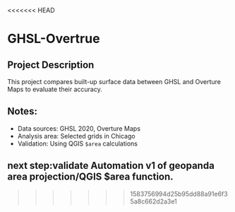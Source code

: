 <<<<<<< HEAD
# GHSL-Overtrue
## Project Description
This project compares built-up surface data between GHSL and Overture Maps to evaluate their accuracy.

## Notes:
- Data sources: GHSL 2020, Overture Maps
- Analysis area: Selected grids in Chicago
- Validation: Using QGIS `$area` calculations
## next step:validate Automation v1 of geopanda area projection/QGIS $area function.
>>>>>>> 1583756994d25b95dd88a91e6f35a8c662d2a3e1
